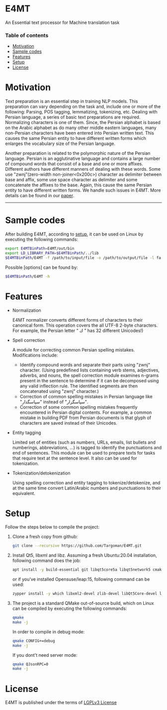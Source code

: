 # E4MT
An Essential text processor for Machine translation task

### Table of contents
- [Motivation](#motivation)
- [Sample codes](#sample-codes)
- [Features](#features)
- [Setup](#setup)
- [License](#license)


# Motivation
Text preparation is an essential step in training NLP models. This preparation can vary depending on the task and, include one or more of the following: Parsing, POS tagging, lemmatizing, tokenizing, etc.
Dealing with Persian language, a series of basic text preparations are required. Normalizing characters is one of them. Since, the Persian alphabet is based on the Arabic alphabet as do many other middle eastern languages, many non-Persian characters have been entered into Persian written text. This causes the same Persian entity to have different written forms which enlarges the vocabulary size of the Persian language.

Another preparation is related to the polymorphic nature of the Persian language. Persian is an agglutinative language and contains a large number of compound words that consist of a base and one or more affixes. 
Different authors have different manners of dealing with these words. Some use "zwnj"(zero-width non-joiner<0x200c>) character as delimiter between base and affix, some use space character as delimiter and some concatenate the affixes to the base. Again, this cause the same Persian entity to have different written forms. We handle such issues in E4MT. More details can be found in our [paper]().

********************************


# Sample codes

After building E4MT, according to [setup](#setup), it can be used on Linux by executing the following commands:
```bash
export E4MTBinPath=E4MT/out/bin
export LD_LIBRARY_PATH=$E4MTBinPath/../lib
$E4MTBinPath/E4MT -f /path/to/input/file -o /path/to/output/file -l fa -c scripts/E4MT.conf
```
Possible [options] can be found by:
```bash
$E4MTBinPath/E4MT -h
```

# Features
* Normalization

  E4MT normalizer converts different forms of characters to their canonical form. This operation covers the all UTF-8 2-byte characters. For example, the Persian   letter “ ‫ك‬ ” has 32 different Unicodes!)
  
* Spell correction 

  A module for correcting common Persian spelling mistakes. Modifications include:
    * Identify compound words and separate their parts using "zwnj" character. (Using predefined lists containing verb stems, adjectives, adverbs, and nouns, the spell correction module examines n-grams present in the sentence to determine   if it can be decomposed using any valid inflection rule. The identified segments are then concatenated using "zwnj" character.)
    * Correction of common spelling mistakes in Persian language like "سپاسگذار" instead of "سپاسگزار".
    * Correction of some common spelling mistakes frequently encountered in Persian digital contents. For example, a common mistake in building PDF from Persian documents is that glyph of characters are saved instead of their Unicodes.
  
* Entity tagging

  Limited set of entities (such as numbers, URLs, emails, list bullets and numberings, abbreviations, ...) is tagged to identify the punctuations and end of sentences. This module can be used to prepare texts for tasks that require text at the sentence level. It also can be used for tokenization.

* Tokenization/detokenization

  Using spelling correction and entity tagging to tokenize/detokenize, and at the same time convert Latin/Arabic numbers and punctuations to their equivalent.


# Setup

Follow the steps below to compile the project:
1.  Clone a fresh copy from github:
    ```bash
    git clone --recursive https://github.com/Targoman/E4MT.git
    ```
2. Install Qt5, libxml and libz. 
    Assuming a fresh Ubuntu:20.04 installation, following command does the job:
    ```bash
    apt install -y build-essential git libqt5core5a libqt5network5 cmake qt5-qmake qtbase5-dev qt5-default libxml2-dev zlib1g-dev
    ```
    or if you've installed Opensuse/leap:15, following command can be used:
    ```bash
    zypper install -y which libxml2-devel zlib-devel libQt5Core-devel libQt5Network-devel
    ```
3.  The project is a standard QMake out-of-source build, which on Linux can be compiled by executing the following commands:
    ```bash
    qmake 
    make -j
    ```
    In order to compile in debug mode:
    ```bash
    qmake CONFIG+=debug
    make -j
    ```
    If you dont't need server mode: 
    ```bash
    qmake QJsonRPC=0
    make -j
    ```
# License
E4MT is published under the terms of [LGPLv3 License](./LICENSE)

